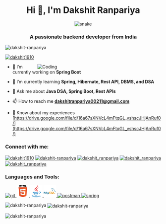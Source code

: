 <h1 align="center">Hi 👋, I'm Dakshit Ranpariya</h1>
<div align="center">
  <img  src="https://developers.giphy.com/branch/master/static/api-512d36c09662682717108a38bbb5c57d.gif"
       alt="snake" /></a>
</div>

<h3 align="center">A passionate backend developer from India</h3>

<p align="left"> <img src="https://komarev.com/ghpvc/?username=dakshit-ranpariya&label=Profile%20views&color=0e75b6&style=flat" alt="dakshit-ranpariya" /> </p>

<p align="left"> <a href="https://twitter.com/dakshit1910" target="blank"><img src="https://img.shields.io/twitter/follow/dakshit1910?logo=twitter&style=for-the-badge" alt="dakshit1910" /></a> </p>

<img align="right" alt="Coding" width="400" src="https://i.imgur.com/MvMxQ1a.gif">

- 🔭 I’m currently working on **Spring Boot**

- 🌱 I’m currently learning **Spring, Hibernate, Rest API, DBMS, and DSA**

- 💬 Ask me about **Java DSA, Spring Boot, Rest APIs**

- 📫 How to reach me **dakshitranpariya00211@gmail.com**

- 📄 Know about my experiences [https://drive.google.com/file/d/16a67sXNVcL4mFtqGL_vshscJHjAnRuf0/](https://drive.google.com/file/d/16a67sXNVcL4mFtqGL_vshscJHjAnRuf0/)

<h3 align="left">Connect with me:</h3>
<p align="left">
<a href="https://twitter.com/dakshit1910" target="blank"><img align="center" src="https://raw.githubusercontent.com/rahuldkjain/github-profile-readme-generator/master/src/images/icons/Social/twitter.svg" alt="dakshit1910" height="30" width="40" /></a>
<a href="https://linkedin.com/in/dakshit-ranpariya" target="blank"><img align="center" src="https://raw.githubusercontent.com/rahuldkjain/github-profile-readme-generator/master/src/images/icons/Social/linked-in-alt.svg" alt="dakshit-ranpariya" height="30" width="40" /></a>
<a href="https://instagram.com/dakshit_ranpariya" target="blank"><img align="center" src="https://raw.githubusercontent.com/rahuldkjain/github-profile-readme-generator/master/src/images/icons/Social/instagram.svg" alt="dakshit_ranpariya" height="30" width="40" /></a>
<a href="https://www.leetcode.com/dakshit_ranpariya" target="blank"><img align="center" src="https://raw.githubusercontent.com/rahuldkjain/github-profile-readme-generator/master/src/images/icons/Social/leet-code.svg" alt="dakshit_ranpariya" height="30" width="40" /></a>
<a href="https://auth.geeksforgeeks.org/user/dakshit_ranpariya" target="blank"><img align="center" src="https://raw.githubusercontent.com/rahuldkjain/github-profile-readme-generator/master/src/images/icons/Social/geeks-for-geeks.svg" alt="dakshit_ranpariya" height="30" width="40" /></a>
</p>

<h3 align="left">Languages and Tools:</h3>
<p align="left"> <a href="https://git-scm.com/" target="_blank" rel="noreferrer"> <img src="https://www.vectorlogo.zone/logos/git-scm/git-scm-icon.svg" alt="git" width="40" height="40"/> </a> <a href="https://www.w3.org/html/" target="_blank" rel="noreferrer"> <img src="https://raw.githubusercontent.com/devicons/devicon/master/icons/html5/html5-original-wordmark.svg" alt="html5" width="40" height="40"/> </a> <a href="https://www.java.com" target="_blank" rel="noreferrer"> <img src="https://raw.githubusercontent.com/devicons/devicon/master/icons/java/java-original.svg" alt="java" width="40" height="40"/> </a> <a href="https://www.mysql.com/" target="_blank" rel="noreferrer"> <img src="https://raw.githubusercontent.com/devicons/devicon/master/icons/mysql/mysql-original-wordmark.svg" alt="mysql" width="40" height="40"/> </a> <a href="https://postman.com" target="_blank" rel="noreferrer"> <img src="https://www.vectorlogo.zone/logos/getpostman/getpostman-icon.svg" alt="postman" width="40" height="40"/> </a> <a href="https://spring.io/" target="_blank" rel="noreferrer"> <img src="https://www.vectorlogo.zone/logos/springio/springio-icon.svg" alt="spring" width="40" height="40"/> </a> </p>

<p><img align="left" src="https://github-readme-stats.vercel.app/api/top-langs?username=dakshit-ranpariya&show_icons=true&locale=en&layout=compact" alt="dakshit-ranpariya" /></p>

<p>&nbsp;<img align="center" src="https://github-readme-stats.vercel.app/api?username=dakshit-ranpariya&show_icons=true&locale=en" alt="dakshit-ranpariya" /></p>

<p><img align="center" src="https://github-readme-streak-stats.herokuapp.com/?user=dakshit-ranpariya&" alt="dakshit-ranpariya" /></p>

